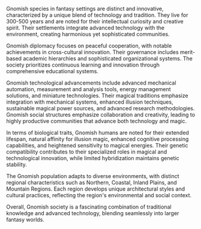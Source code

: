 Gnomish species in fantasy settings are distinct and innovative, characterized by a unique blend of technology and tradition. They live for 300-500 years and are noted for their intellectual curiosity and creative spirit. Their settlements integrate advanced technology with the environment, creating harmonious yet sophisticated communities. 

Gnomish diplomacy focuses on peaceful cooperation, with notable achievements in cross-cultural innovation. Their governance includes merit-based academic hierarchies and sophisticated organizational systems. The society prioritizes continuous learning and innovation through comprehensive educational systems.

Gnomish technological advancements include advanced mechanical automation, measurement and analysis tools, energy management solutions, and miniature technologies. Their magical traditions emphasize integration with mechanical systems, enhanced illusion techniques, sustainable magical power sources, and advanced research methodologies. Gnomish social structures emphasize collaboration and creativity, leading to highly productive communities that advance both technology and magic.

In terms of biological traits, Gnomish humans are noted for their extended lifespan, natural affinity for illusion magic, enhanced cognitive processing capabilities, and heightened sensitivity to magical energies. Their genetic compatibility contributes to their specialized roles in magical and technological innovation, while limited hybridization maintains genetic stability.

The Gnomish population adapts to diverse environments, with distinct regional characteristics such as Northern, Coastal, Inland Plains, and Mountain Regions. Each region develops unique architectural styles and cultural practices, reflecting the region's environmental and social context.

Overall, Gnomish society is a fascinating combination of traditional knowledge and advanced technology, blending seamlessly into larger fantasy worlds.